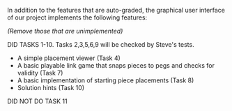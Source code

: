 In addition to the features that are auto-graded, the graphical user interface
of our project implements the following features:

*(Remove those that are unimplemented)*

DID TASKS 1-10. Tasks 2,3,5,6,9 will be checked by Steve's tests.
 - A simple placement viewer (Task 4)
 - A basic playable link game that snaps pieces to pegs and checks for validity (Task 7)
 - A basic implementation  of starting piece placements (Task 8)
 - Solution hints (Task 10)


DID NOT DO TASK 11




